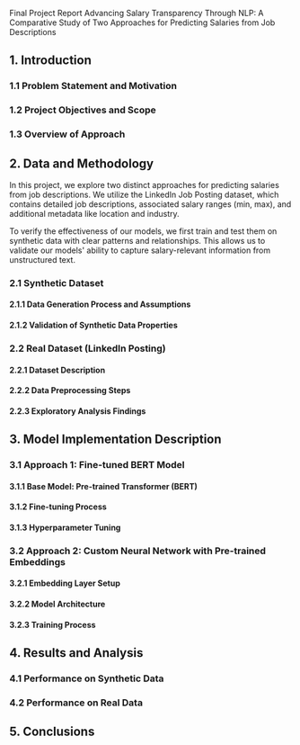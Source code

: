 Final Project Report
Advancing Salary Transparency Through NLP: A Comparative Study of Two Approaches for Predicting Salaries from Job Descriptions

## 1. Introduction

### 1.1 Problem Statement and Motivation

### 1.2 Project Objectives and Scope

### 1.3 Overview of Approach

## 2. Data and Methodology

In this project, we explore two distinct approaches for predicting salaries from job descriptions. We utilize the LinkedIn Job Posting dataset, which contains detailed job descriptions, associated salary ranges (min, max), and additional metadata like location and industry.

To verify the effectiveness of our models, we first train and test them on synthetic data with clear patterns and relationships. This allows us to validate our models' ability to capture salary-relevant information from unstructured text.

### 2.1 Synthetic Dataset

#### 2.1.1 Data Generation Process and Assumptions

#### 2.1.2 Validation of Synthetic Data Properties

### 2.2 Real Dataset (LinkedIn Posting)

#### 2.2.1 Dataset Description

#### 2.2.2 Data Preprocessing Steps

#### 2.2.3 Exploratory Analysis Findings

## 3. Model Implementation Description

### 3.1 Approach 1: Fine-tuned BERT Model

#### 3.1.1 Base Model: Pre-trained Transformer (BERT)

#### 3.1.2 Fine-tuning Process

#### 3.1.3 Hyperparameter Tuning

### 3.2 Approach 2: Custom Neural Network with Pre-trained Embeddings

#### 3.2.1 Embedding Layer Setup

#### 3.2.2 Model Architecture

#### 3.2.3 Training Process

## 4. Results and Analysis

### 4.1 Performance on Synthetic Data

### 4.2 Performance on Real Data


## 5. Conclusions

